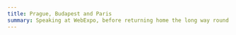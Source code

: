 ```yaml
---
title: Prague, Budapest and Paris
summary: Speaking at WebExpo, before returning home the long way round.
---
```

